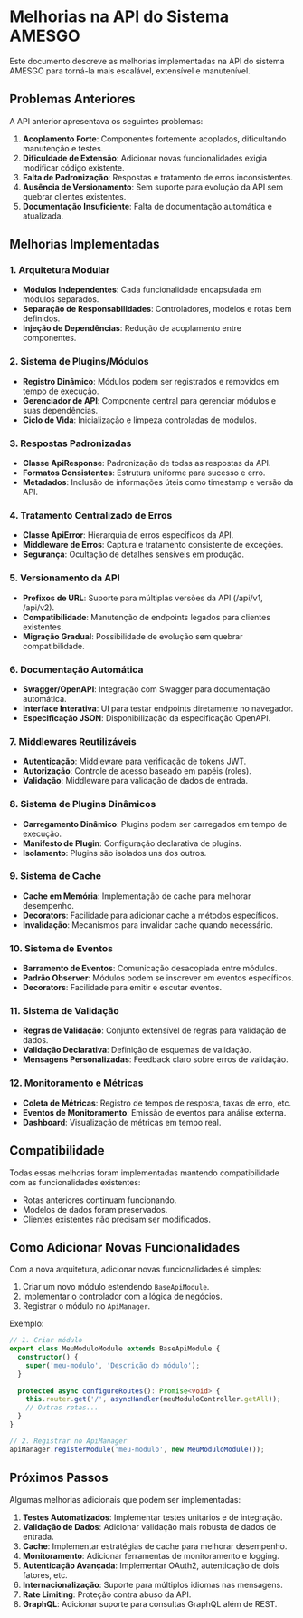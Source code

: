 # Melhorias na API do Sistema AMESGO

Este documento descreve as melhorias implementadas na API do sistema AMESGO para torná-la mais escalável, extensível e manutenível.

## Problemas Anteriores

A API anterior apresentava os seguintes problemas:

1. **Acoplamento Forte**: Componentes fortemente acoplados, dificultando manutenção e testes.
2. **Dificuldade de Extensão**: Adicionar novas funcionalidades exigia modificar código existente.
3. **Falta de Padronização**: Respostas e tratamento de erros inconsistentes.
4. **Ausência de Versionamento**: Sem suporte para evolução da API sem quebrar clientes existentes.
5. **Documentação Insuficiente**: Falta de documentação automática e atualizada.

## Melhorias Implementadas

### 1. Arquitetura Modular

- **Módulos Independentes**: Cada funcionalidade encapsulada em módulos separados.
- **Separação de Responsabilidades**: Controladores, modelos e rotas bem definidos.
- **Injeção de Dependências**: Redução de acoplamento entre componentes.

### 2. Sistema de Plugins/Módulos

- **Registro Dinâmico**: Módulos podem ser registrados e removidos em tempo de execução.
- **Gerenciador de API**: Componente central para gerenciar módulos e suas dependências.
- **Ciclo de Vida**: Inicialização e limpeza controladas de módulos.

### 3. Respostas Padronizadas

- **Classe ApiResponse**: Padronização de todas as respostas da API.
- **Formatos Consistentes**: Estrutura uniforme para sucesso e erro.
- **Metadados**: Inclusão de informações úteis como timestamp e versão da API.

### 4. Tratamento Centralizado de Erros

- **Classe ApiError**: Hierarquia de erros específicos da API.
- **Middleware de Erros**: Captura e tratamento consistente de exceções.
- **Segurança**: Ocultação de detalhes sensíveis em produção.

### 5. Versionamento da API

- **Prefixos de URL**: Suporte para múltiplas versões da API (/api/v1, /api/v2).
- **Compatibilidade**: Manutenção de endpoints legados para clientes existentes.
- **Migração Gradual**: Possibilidade de evolução sem quebrar compatibilidade.

### 6. Documentação Automática

- **Swagger/OpenAPI**: Integração com Swagger para documentação automática.
- **Interface Interativa**: UI para testar endpoints diretamente no navegador.
- **Especificação JSON**: Disponibilização da especificação OpenAPI.

### 7. Middlewares Reutilizáveis

- **Autenticação**: Middleware para verificação de tokens JWT.
- **Autorização**: Controle de acesso baseado em papéis (roles).
- **Validação**: Middleware para validação de dados de entrada.

### 8. Sistema de Plugins Dinâmicos

- **Carregamento Dinâmico**: Plugins podem ser carregados em tempo de execução.
- **Manifesto de Plugin**: Configuração declarativa de plugins.
- **Isolamento**: Plugins são isolados uns dos outros.

### 9. Sistema de Cache

- **Cache em Memória**: Implementação de cache para melhorar desempenho.
- **Decorators**: Facilidade para adicionar cache a métodos específicos.
- **Invalidação**: Mecanismos para invalidar cache quando necessário.

### 10. Sistema de Eventos

- **Barramento de Eventos**: Comunicação desacoplada entre módulos.
- **Padrão Observer**: Módulos podem se inscrever em eventos específicos.
- **Decorators**: Facilidade para emitir e escutar eventos.

### 11. Sistema de Validação

- **Regras de Validação**: Conjunto extensível de regras para validação de dados.
- **Validação Declarativa**: Definição de esquemas de validação.
- **Mensagens Personalizadas**: Feedback claro sobre erros de validação.

### 12. Monitoramento e Métricas

- **Coleta de Métricas**: Registro de tempos de resposta, taxas de erro, etc.
- **Eventos de Monitoramento**: Emissão de eventos para análise externa.
- **Dashboard**: Visualização de métricas em tempo real.

## Compatibilidade

Todas essas melhorias foram implementadas mantendo compatibilidade com as funcionalidades existentes:

- Rotas anteriores continuam funcionando.
- Modelos de dados foram preservados.
- Clientes existentes não precisam ser modificados.

## Como Adicionar Novas Funcionalidades

Com a nova arquitetura, adicionar novas funcionalidades é simples:

1. Criar um novo módulo estendendo `BaseApiModule`.
2. Implementar o controlador com a lógica de negócios.
3. Registrar o módulo no `ApiManager`.

Exemplo:

```typescript
// 1. Criar módulo
export class MeuModuloModule extends BaseApiModule {
  constructor() {
    super('meu-modulo', 'Descrição do módulo');
  }
  
  protected async configureRoutes(): Promise<void> {
    this.router.get('/', asyncHandler(meuModuloController.getAll));
    // Outras rotas...
  }
}

// 2. Registrar no ApiManager
apiManager.registerModule('meu-modulo', new MeuModuloModule());
```

## Próximos Passos

Algumas melhorias adicionais que podem ser implementadas:

1. **Testes Automatizados**: Implementar testes unitários e de integração.
2. **Validação de Dados**: Adicionar validação mais robusta de dados de entrada.
3. **Cache**: Implementar estratégias de cache para melhorar desempenho.
4. **Monitoramento**: Adicionar ferramentas de monitoramento e logging.
5. **Autenticação Avançada**: Implementar OAuth2, autenticação de dois fatores, etc.
6. **Internacionalização**: Suporte para múltiplos idiomas nas mensagens.
7. **Rate Limiting**: Proteção contra abuso da API.
8. **GraphQL**: Adicionar suporte para consultas GraphQL além de REST. 